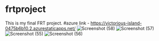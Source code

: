 # frtproject
This is my final FRT project.
#azure link - https://victorious-island-0475b6b10.2.azurestaticapps.net/
![Screenshot (58)](https://user-images.githubusercontent.com/104520084/214877919-a2f0b871-f421-4288-86c9-3048f5672eb2.png)
![Screenshot (57)](https://user-images.githubusercontent.com/104520084/214878041-89f077fe-13df-4dce-80fe-20d0d0a10c01.png)
![Screenshot (55)](https://user-images.githubusercontent.com/104520084/214878411-648e3907-e394-4868-a246-b6385bb574c8.png)
![Screenshot (56)](https://user-images.githubusercontent.com/104520084/214878474-77c7a157-c1e5-4ad2-98eb-9422fc1637bb.png)
